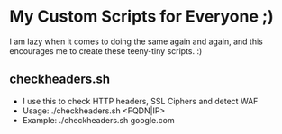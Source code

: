 # My Custom Scripts for Everyone ;)
I am lazy when it comes to doing the same again and again, and this encourages me to create these teeny-tiny scripts. :)

## checkheaders.sh  
- I use this to check HTTP headers, SSL Ciphers and detect WAF
- Usage: ./checkheaders.sh <FQDN|IP>
- Example: ./checkheaders.sh google.com
